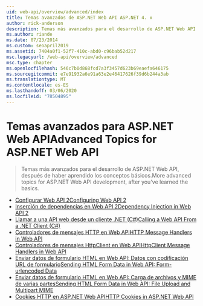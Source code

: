```yaml
---
uid: web-api/overview/advanced/index
title: Temas avanzados de ASP.NET Web API ASP.NET 4. x
author: rick-anderson
description: Temas más avanzados para el desarrollo de ASP.NET Web API en ASP.NET 4. x, después de haber aprendido los conceptos básicos.
ms.author: riande
ms.date: 07/23/2014
ms.custom: seoapril2019
ms.assetid: 7404a0f1-52f7-410c-abd0-c96bab52d217
msc.legacyurl: /web-api/overview/advanced
msc.type: chapter
ms.openlocfilehash: 546c7b0d868fcd7a3f3457d623b69eaefa646175
ms.sourcegitcommit: e7e91932a6e91a63e2e46417626f39d6b244a3ab
ms.translationtype: MT
ms.contentlocale: es-ES
ms.lasthandoff: 03/06/2020
ms.locfileid: "78504895"
---
```

# <a name="advanced-topics-for-aspnet-web-api"></a><span data-ttu-id="8f68c-103">Temas avanzados para ASP.NET Web API</span><span class="sxs-lookup"><span data-stu-id="8f68c-103">Advanced Topics for ASP.NET Web API</span></span>

> <span data-ttu-id="8f68c-104">Temas más avanzados para el desarrollo de ASP.NET Web API, después de haber aprendido los conceptos básicos.</span><span class="sxs-lookup"><span data-stu-id="8f68c-104">More advanced topics for ASP.NET Web API development, after you've learned the basics.</span></span>

- [<span data-ttu-id="8f68c-105">Configurar Web API 2</span><span class="sxs-lookup"><span data-stu-id="8f68c-105">Configuring Web API 2</span></span>](configuring-aspnet-web-api.md)
- [<span data-ttu-id="8f68c-106">Inserción de dependencias en Web API 2</span><span class="sxs-lookup"><span data-stu-id="8f68c-106">Dependency Injection in Web API 2</span></span>](dependency-injection.md)
- [<span data-ttu-id="8f68c-107">Llamar a una API web desde un cliente .NET (C#)</span><span class="sxs-lookup"><span data-stu-id="8f68c-107">Calling a Web API From a .NET Client (C#)</span></span>](calling-a-web-api-from-a-net-client.md)
- [<span data-ttu-id="8f68c-108">Controladores de mensajes HTTP en Web API</span><span class="sxs-lookup"><span data-stu-id="8f68c-108">HTTP Message Handlers in Web API</span></span>](http-message-handlers.md)
- [<span data-ttu-id="8f68c-109">Controladores de mensajes HttpClient en Web API</span><span class="sxs-lookup"><span data-stu-id="8f68c-109">HttpClient Message Handlers in Web API</span></span>](httpclient-message-handlers.md)
- [<span data-ttu-id="8f68c-110">Enviar datos de formulario HTML en Web API: Datos con codificación URL de formulario</span><span class="sxs-lookup"><span data-stu-id="8f68c-110">Sending HTML Form Data in Web API: Form-urlencoded Data</span></span>](sending-html-form-data-part-1.md)
- [<span data-ttu-id="8f68c-111">Enviar datos de formulario HTML en Web API: Carga de archivos y MIME de varias partes</span><span class="sxs-lookup"><span data-stu-id="8f68c-111">Sending HTML Form Data in Web API: File Upload and Multipart MIME</span></span>](sending-html-form-data-part-2.md)
- [<span data-ttu-id="8f68c-112">Cookies HTTP en ASP.NET Web API</span><span class="sxs-lookup"><span data-stu-id="8f68c-112">HTTP Cookies in ASP.NET Web API</span></span>](http-cookies.md)
